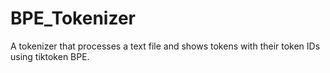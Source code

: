 # BPE_Tokenizer
A tokenizer that processes a text file and shows tokens with their token IDs using tiktoken BPE.
